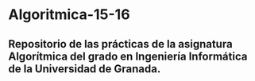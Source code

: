 # Algoritmica-15-16

## Repositorio de las prácticas de la asignatura Algorítmica del grado en Ingeniería Informática de la Universidad de Granada.